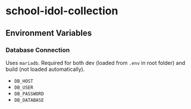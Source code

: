 # school-idol-collection

## Environment Variables

### Database Connection

Uses `mariadb`. Required for both dev (loaded from `.env` in root folder) and build (not loaded automatically).

- `DB_HOST`
- `DB_USER`
- `DB_PASSWORD`
- `DB_DATABASE`
